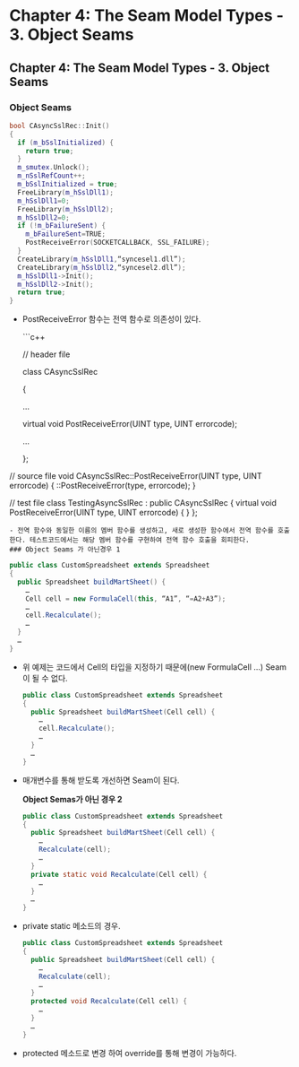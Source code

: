 # Chapter 4: The Seam Model Types - 3. Object Seams

## Chapter 4: The Seam Model Types - 3. Object Seams

### Object Seams

```cpp
bool CAsyncSslRec::Init()
{
  if (m_bSslInitialized) {
    return true;
  }
  m_smutex.Unlock();
  m_nSslRefCount++;
  m_bSslInitialized = true;
  FreeLibrary(m_hSslDll1);
  m_hSslDll1=0;
  FreeLibrary(m_hSslDll2);
  m_hSslDll2=0;
  if (!m_bFailureSent) {
    m_bFailureSent=TRUE;
    PostReceiveError(SOCKETCALLBACK, SSL_FAILURE);
  }
  CreateLibrary(m_hSslDll1,“syncesel1.dll”);
  CreateLibrary(m_hSslDll2,“syncesel2.dll”);
  m_hSslDll1->Init();
  m_hSslDll2->Init();
  return true;
}
```

* PostReceiveError 함수는 전역 함수로 의존성이 있다.

  \`\`\`c++

  // header file

  class CAsyncSslRec

  {

   …

   virtual void PostReceiveError\(UINT type, UINT errorcode\);

   …

  };

// source file void CAsyncSslRec::PostReceiveError\(UINT type, UINT errorcode\) { ::PostReceiveError\(type, errorcode\); }

// test file class TestingAsyncSslRec : public CAsyncSslRec { virtual void PostReceiveError\(UINT type, UINT errorcode\) { } };



```text
- 전역 함수와 동일한 이름의 멤버 함수를 생성하고, 새로 생성한 함수에서 전역 함수를 호출한다. 테스트코드에서는 해당 멤버 함수를 구현하여 전역 함수 호출을 회피한다.
### Object Seams 가 아닌경우 1
```

```java
public class CustomSpreadsheet extends Spreadsheet
{
  public Spreadsheet buildMartSheet() {
    …
    Cell cell = new FormulaCell(this, “A1”, “=A2+A3”);
    …
    cell.Recalculate();
    …
  }
  …
}
```

* 위 예제는 코드에서 Cell의 타입을 지정하기 때문에\(new FormulaCell ...\) Seam이 될 수 없다.

  ```java
  public class CustomSpreadsheet extends Spreadsheet
  {
    public Spreadsheet buildMartSheet(Cell cell) {
      …
      cell.Recalculate();
      …
    }
    …
  }
  ```

* 매개변수를 통해 받도록 개선하면 Seam이 된다.

  **Object Semas가 아닌 경우 2**

  ```java
  public class CustomSpreadsheet extends Spreadsheet
  {
    public Spreadsheet buildMartSheet(Cell cell) {
      …
      Recalculate(cell);
      …
    }
    private static void Recalculate(Cell cell) {
      …
    }
    …
  }
  ```

* private static 메소드의 경우.

  ```java
  public class CustomSpreadsheet extends Spreadsheet
  {
    public Spreadsheet buildMartSheet(Cell cell) {
      …
      Recalculate(cell);
      …
    }
    protected void Recalculate(Cell cell) {
      …
    }
    …
  }
  ```

* protected 메소드로 변경 하여 override를 통해 변경이 가능하다.

